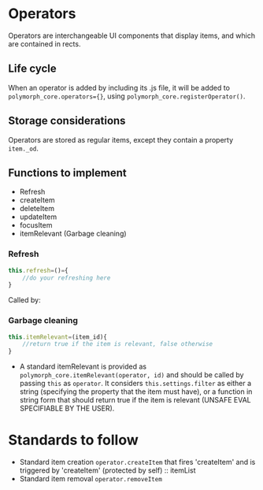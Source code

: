 # Operators
Operators are interchangeable UI components that display items, and which are contained in rects. 

## Life cycle
When an operator is added by including its .js file, it will be added to `polymorph_core.operators={}`, using `polymorph_core.registerOperator()`.

## Storage considerations
Operators are stored as regular items, except they contain a property `item._od`.
## Functions to implement
- Refresh
- createItem
- deleteItem
- updateItem
- focusItem
- itemRelevant (Garbage cleaning)
### Refresh
```javascript
this.refresh=()={
    //do your refreshing here
}
```
Called by:

### Garbage cleaning
```javascript
this.itemRelevant=(item_id){
    //return true if the item is relevant, false otherwise
}
```
- A standard itemRelevant is provided as `polymorph_core.itemRelevant(operator, id)` and should be called by passing `this` as `operator`. It considers `this.settings.filter` as either a string (specifying the property that the item must have), or a function in string form that should return true if the item is relevant (UNSAFE EVAL SPECIFIABLE BY THE USER).
# Standards to follow
- Standard item creation `operator.createItem` that fires 'createItem' and is triggered by 'createItem' (protected by self) :: itemList
- Standard item removal `operator.removeItem`